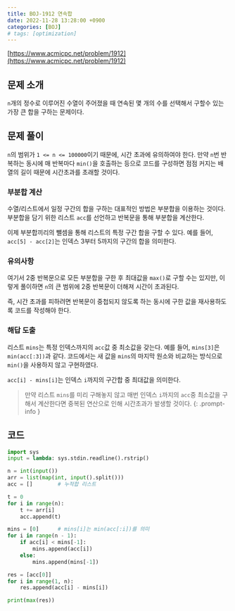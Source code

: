 ```yaml
---
title: BOJ-1912 연속합
date: 2022-11-28 13:28:00 +0900
categories: [BOJ]
# tags: [optimization]
---
```


[https://www.acmicpc.net/problem/1912](https://www.acmicpc.net/problem/1912)

## 문제 소개

`n`개의 정수로 이루어진 수열이 주어졌을 때 연속된 몇 개의 수를 선택해서 구할수 있는 가장 큰 합을 구하는 문제이다.

## 문제 풀이

`n`의 범위가  `1 <= n <= 100000`이기 때문에, 시간 초과에 유의하여야 한다. 만약 `n`번 반복하는 동시에 매 반복마다 `min()`을 호출하는 등으로 코드를 구성하면 점점 커지는 배열의 길이 때문에 시간초과를 초래할 것이다.

### 부분합 계산

수열/리스트에서 일정 구간의 합을 구하는 대표적인 방법은 부분합을 이용하는 것이다. 부분합을 담기 위한 리스트 `acc`를 선언하고 반복문을 통해 부분합을 계산한다.

이제 부분합끼리의 뺄셈을 통해 리스트의 특정 구간 합을 구할 수 있다. 예를 들어, `acc[5] - acc[2]`는 인덱스 3부터 5까지의 구간의 합을 의미한다.

### 유의사항

여기서 2중 반복문으로 모든 부분합을 구한 후 최대값을 `max()`로 구할 수는 있지만, 이렇게 풀이하면 `n`의 큰 범위에 2중 반복문이 더해져 시간이 초과된다.

즉, 시간 초과를 피하려면 반복문이 중첩되지 않도록 하는 동시에 구한 값을 재사용하도록 코드를 작성해야 한다.

### 해답 도출

리스트 `mins`는 특정 인덱스까지의 `acc`값 중 최소값을 갖는다. 예를 들어, `mins[3]`은 `min(acc[:3])`과 같다. 코드에서는 새 값을 `mins`의 마지막 원소와 비교하는 방식으로 `min()`을 사용하지 않고 구현하였다.

`acc[i] - mins[i]`는 인덱스 `i`까지의 구간합 중 최대값을 의미한다.

> 만약 리스트 `mins`를 미리 구해놓지 않고 매번 인덱스 `i`까지의 `acc`중 최소값을 구해서 계산한다면 중복된 연산으로 인해 시간초과가 발생할 것이다.
{: .prompt-info }

## 코드

```python
import sys
input = lambda: sys.stdin.readline().rstrip()

n = int(input())
arr = list(map(int, input().split()))
acc = []        # 누적합 리스트

t = 0
for i in range(n):
    t += arr[i]
    acc.append(t)

mins = [0]      # mins[i]는 min(acc[:i])를 의미
for i in range(n - 1):
    if acc[i] < mins[-1]:
        mins.append(acc[i])
    else:
        mins.append(mins[-1])

res = [acc[0]]
for i in range(1, n):
    res.append(acc[i] - mins[i])

print(max(res))

```
